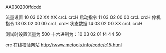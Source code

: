 AA030200ffdcdd

流量设置 10 03 02 XX XX crcL crcH
启动指令 11 03 02 00 00 crcL crcH
停机指令 13 03 02 00 00 crcL crcH
状态数据 14 03 02 00 XX crcL crcH

测试时设置流量为 500
十六进制为：10 03 02 01 f4 44 50

crc 在线校验网站 http://www.metools.info/code/c15.html


